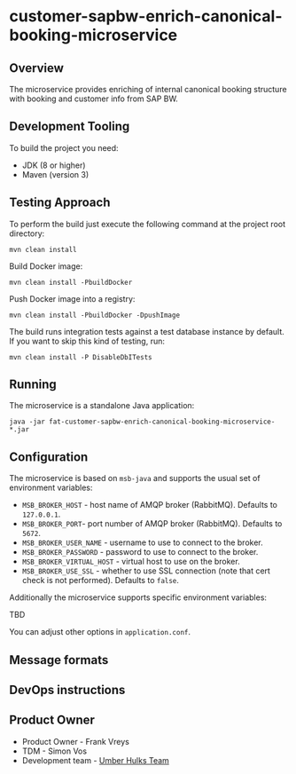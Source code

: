 # customer-sapbw-enrich-canonical-booking-microservice

## Overview

The microservice provides enriching of internal canonical booking structure with booking and customer info from SAP BW.

## Development Tooling

To build the project you need:
- JDK (8 or higher)
- Maven (version 3)

## Testing Approach
To perform the build just execute the following command at the project root directory:

```
mvn clean install
```

Build Docker image:
```
mvn clean install -PbuildDocker
```

Push Docker image into a registry:
```
mvn clean install -PbuildDocker -DpushImage
```

The build runs integration tests against a test database instance by default. If you want to skip this kind of testing, run:
```
mvn clean install -P DisableDbITests
```

## Running

The microservice is a standalone Java application:

```
java -jar fat-customer-sapbw-enrich-canonical-booking-microservice-*.jar
```

## Configuration

The microservice is based on `msb-java` and supports the usual set of environment variables:

- `MSB_BROKER_HOST` - host name of AMQP broker (RabbitMQ). Defaults to `127.0.0.1`.
- `MSB_BROKER_PORT`- port number of AMQP broker (RabbitMQ). Defaults to `5672`.
- `MSB_BROKER_USER_NAME` - username to use to connect to the broker.
- `MSB_BROKER_PASSWORD` - password to use to connect to the broker.
- `MSB_BROKER_VIRTUAL_HOST` - virtual host to use on the broker.
- `MSB_BROKER_USE_SSL` - whether to use SSL connection (note that cert check is not performed). Defaults to `false`.

Additionally the microservice supports specific environment variables:

TBD

You can adjust other options in `application.conf`.

## Message formats

## DevOps instructions

## Product Owner
 - Product Owner - Frank Vreys
 - TDM - Simon Vos
 - Development team - [Umber Hulks Team](https://tc-jira.atlassian.net/wiki/display/UHT/Integration+Team+-+Umber+Hulks+Team)
 
